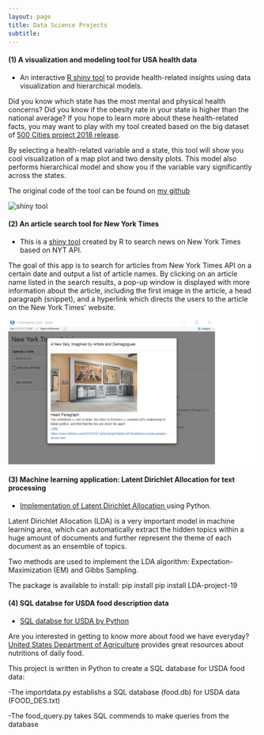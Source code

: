 ```yaml
---
layout: page
title: Data Science Projects
subtitle: 
---
```

#### (1) A visualization and modeling tool for USA health data

- An interactive [R shiny tool](https://mingjiezhao.shinyapps.io/500_cities_app/) to provide health-related insights using data visualization and hierarchical models. 

Did you know which state has the most mental and physical health concerns? Did you know if the obesity rate in your state is higher than the national average? If you hope to learn more about these health-related facts, you may want to play with my tool created based on the big dataset of [500 Cities project 2018 release](https://catalog.data.gov/dataset/500-cities-local-data-for-better-health-2018-release). 

By selecting a health-related variable and a state, this tool will show you cool visualization of a map plot and two density plots. This model also performs hierarchical model and show you if the variable vary significantly across the states.

The original code of the tool can be found on [my github](https://github.com/mingjiezhao/500_cities_for_better_health)

![shiny tool](img/health_data_img)

#### (2) An article search tool for New York Times

- This is a [shiny tool](https://github.com/mingjiezhao/nyt_api_tool) created by R to search news on New York Times based on NYT API. 

The goal of this app is to search for articles from New York Times API on a certain date and output a list of article names. By clicking on an article name listed in the search results, a pop-up window is displayed with more information about the article, including the first image in the article, a head paragraph (snippet), and a hyperlink which directs the users to the article on the New York Times' website.

![shiny tool](img/pic.png)


#### (3) Machine learning application: Latent Dirichlet Allocation for text processing

- [Implementation of Latent Dirichlet Allocation ](https://github.com/mingjiezhao/Latent-Dirichlet-Allocation) using Python. 

Latent Dirichlet Allocation (LDA) is a very important model in machine learning area, which can automatically extract the hidden topics within a huge amount of documents and further represent the theme of each document as an ensemble of topics.

Two methods are used to implement the LDA algorithm: Expectation-Maximization (EM) and Gibbs Sampling.

The package is available to install: pip install pip install LDA-project-19

#### (4) SQL databse for USDA food description data

- [SQL databse for USDA by Python](https://github.com/mingjiezhao/USDA_database) 

Are you interested in getting to know more about food we have everyday? [United States Department of Agriculture](https://www.ars.usda.gov/northeast-area/beltsville-md-bhnrc/beltsville-human-nutrition-research-center/nutrient-data-laboratory/docs/usda-national-nutrient-database-for-standard-reference/) provides great resources about nutritions of daily food.

This project is written in Python to create a SQL database for USDA food data:

-The importdata.py establishs a SQL database (food.db) for USDA data (FOOD_DES.txt)

-The food_query.py takes SQL commends to make queries from the database
